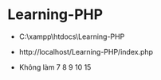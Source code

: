 # Learning-PHP

- C:\xampp\htdocs\Learning-PHP
- http://localhost/Learning-PHP/index.php

- Không làm 7 8 9 10 15